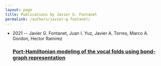 ```yaml
---
layout: page
title: Publications by Javier G. Fontanet
permalink: /authors/javier-g-fontanet/
---
```


<ul class="post-list">
<li><span class='post-meta'>2021 -- Javier G. Fontanet, Juan I. Yuz, Javier A. Torres, Marco A. Gordon, Hector Ramirez</span><h3><a class='post-link' href='../../port-hamiltonian-modeling-of-the-vocal-folds-using-bond-graph-representation'>Port-Hamiltonian modeling of the vocal folds using bond-graph representation</a></h3></li>

</ul>
